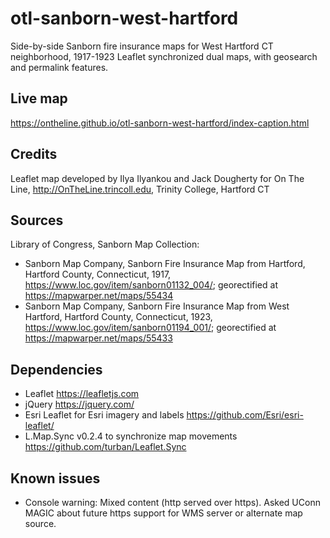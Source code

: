 # otl-sanborn-west-hartford
Side-by-side Sanborn fire insurance maps for West Hartford CT neighborhood, 1917-1923
Leaflet synchronized dual maps, with geosearch and permalink features.

## Live map
https://ontheline.github.io/otl-sanborn-west-hartford/index-caption.html

## Credits
Leaflet map developed by Ilya Ilyankou and Jack Dougherty for On The Line, http://OnTheLine.trincoll.edu, Trinity College, Hartford CT

## Sources
Library of Congress, Sanborn Map Collection:

- Sanborn Map Company, Sanborn Fire Insurance Map from Hartford, Hartford County, Connecticut, 1917, https://www.loc.gov/item/sanborn01132_004/; georectified at https://mapwarper.net/maps/55434
- Sanborn Map Company, Sanborn Fire Insurance Map from West Hartford, Hartford County, Connecticut, 1923, https://www.loc.gov/item/sanborn01194_001/; georectified at https://mapwarper.net/maps/55433

## Dependencies
- Leaflet https://leafletjs.com
- jQuery https://jquery.com/
- Esri Leaflet for Esri imagery and labels https://github.com/Esri/esri-leaflet/
- L.Map.Sync v0.2.4 to synchronize map movements https://github.com/turban/Leaflet.Sync

## Known issues
- Console warning: Mixed content (http served over https). Asked UConn MAGIC about future https support for WMS server or alternate map source.
